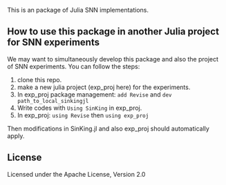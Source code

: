 This is an package of Julia SNN implementations.

## How to use this package in another Julia project for SNN experiments

We may want to simultaneously develop this package and also the project of SNN experiments. You can follow the steps:
 1. clone this repo.
 2. make a new julia project (exp_proj here) for the experiments.
 3. In exp_proj package management: `add Revise` and `dev path_to_local_sinkingjl`
 4. Write codes with `Using SinKing` in exp_proj.
 4. In exp_proj: `using Revise` then `using exp_proj`

Then modifications in SinKing.jl and also exp_proj should automatically apply.


## License

Licensed under the Apache License, Version 2.0
